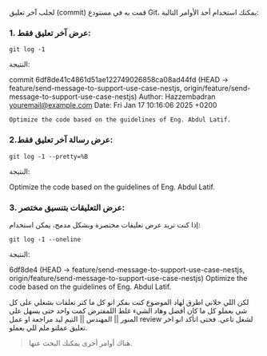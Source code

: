 
لجلب  آخر تعليق (commit) قمت به في مستودع Git، يمكنك استخدام أحد الأوامر التالية:


### **1. عرض آخر تعليق فقط:**

```
git log -1
```

النتيجة:


commit 6df8de41c4861d51ae122749026858ca08ad44fd (HEAD -> feature/send-message-to-support-use-case-nestjs, origin/feature/send-message-to-support-use-case-nestjs)
Author: Hazzembadran <youremail@example.com>
Date:   Fri Jan 17 10:16:06 2025 +0200

    Optimize the code based on the guidelines of Eng. Abdul Latif.

### **2.عرض رسالة آخر تعليق فقط:**


```
git log -1 --pretty=%B
```

النتيجة:

Optimize the code based on the guidelines of Eng. Abdul Latif.



### **3. عرض التعليقات بتنسيق مختصر:**

إذا كنت تريد عرض تعليقات مختصرة وبشكل مدمج، يمكن استخدام:

```
git log -1 --oneline
```

النتيجة:

6df8de4 (HEAD -> feature/send-message-to-support-use-case-nestjs, origin/feature/send-message-to-support-use-case-nestjs) Optimize the code based on the guidelines of Eng. Abdul Latif.








لكن اللي خلاني اطرق لهاد الموضوع كنت بفكر انو كل ما كتر تعلقات بشغلي على كل شي بعملو كل ما كان أفضل وهاد الشيء غلط اللمفترض كمت واحد حتى يسهل على المنور || المهندس || التيم ليد مراجعة او عمل review لشغل تاعي.
فحتى اتأكد انو اخر تعليق عملتو ملم للي بعملو.




> هناك أوامر أخرى يمكنك البحث عنها.


